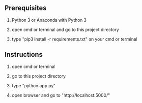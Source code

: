 

## Prerequisites

1. Python 3 or Anaconda with Python 3

2. open cmd or terminal and go to this project directory
3. type "pip3 install -r requirements.txt" on your cmd or terminal



## Instructions

1. open cmd or terminal

2. go to this project directory

3. type "python app.py"

4. open browser and go to "http://localhost:5000/"
